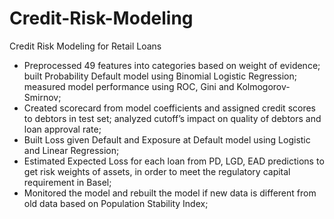 # Credit-Risk-Modeling
Credit Risk Modeling for Retail Loans
  
* Preprocessed 49 features into categories based on weight of evidence; built Probability Default model using Binomial Logistic Regression; measured model performance using ROC, Gini and Kolmogorov-Smirnov; 
* Created scorecard from model coefficients and assigned credit scores to debtors in test set; analyzed cutoff’s impact on quality of debtors and loan approval rate;
* Built Loss given Default and Exposure at Default model using Logistic and Linear Regression;
* Estimated Expected Loss for each loan from PD, LGD, EAD predictions to get risk weights of assets, in order to meet the regulatory capital requirement in Basel;
* Monitored the model and rebuilt the model if new data is different from old data based on Population Stability Index;
